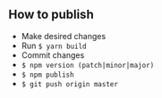 ## How to publish

- Make desired changes
- Run `$ yarn build`
- Commit changes
- `$ npm version (patch|minor|major)`
- `$ npm publish`
- `$ git push origin master`
